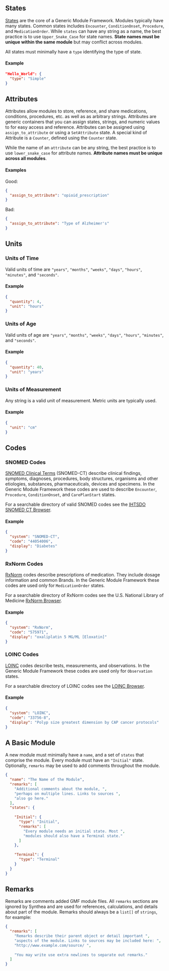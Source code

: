 ## States

[States](https://github.com/synthetichealth/synthea/wiki/Generic-Module-Framework%3A-States) are the core of a Generic Module Framework. Modules typically have many states. Common states includes `Encounter`, `ConditionOnset`, `Procedure`, and `MedicationOrder`. While `states` can have any string as a name, the best practice is to use `Upper_Snake_Case` for state names. **State names must be unique within the same module** but may conflict across modules.

All states must minimally have a `type` identifying the type of state.

#### Example

```json
"Hello_World": {
  "type": "Simple"
}
```

## Attributes

Attributes allow modules to store, reference, and share medications, conditions, procedures, etc. as well as as arbitrary strings. Attributes are generic containers that you can assign states, strings, and numeric values to for easy access and reference. Attributes can be assigned using `assign_to_attribute` or using a `SetAttribute` state. A special kind of Attribute is a `Counter`, defined using the `Counter` state.

While the name of an `attribute` can be any string, the best practice is to use `lower_snake_case` for attribute names. **Attribute names must be unique across all modules**. 

#### Examples

Good:

```json
{
  "assign_to_attribute": "opioid_prescription"
}
```

Bad:

```json
{
  "assign_to_attribute": "Type of Alzheimer's"
}
```

## Units

### Units of Time

Valid units of time are `"years"`, `"months"`, `"weeks"`, `"days"`, `"hours"`, `"minutes"`, and `"seconds"`.

#### Example

```json
{
  "quantity": 4,
  "unit": "hours"
}
```

### Units of Age

Valid units of age are `"years"`, `"months"`, `"weeks"`, `"days"`, `"hours"`, `"minutes"`, and `"seconds"`.

#### Example

```json
{
  "quantity": 40,
  "unit": "years"
}
```

### Units of Measurement

Any string is a valid unit of measurement. Metric units are typically used.

#### Example

```json
{
  "unit": "cm"
}
```

## Codes
### SNOMED Codes

[SNOMED Clinical Terms](https://en.wikipedia.org/wiki/Systematized_Nomenclature_of_Medicine) (SNOMED-CT) describe clinical findings, symptoms, diagnoses, procedures, body structures, organisms and other etiologies, substances, pharmaceuticals, devices and specimens. In the Generic Module Framework these codes are used to describe `Encounter`, `Procedure`, `ConditionOnset`, and `CarePlanStart` states.

For a searchable directory of valid SNOMED codes see the [IHTSDO SNOMED CT Browser](http://browser.ihtsdotools.org/?).

#### Example

```json
{
  "system": "SNOMED-CT",
  "code": "44054006",
  "display": "Diabetes"
}
```

### RxNorm Codes

[RxNorm](https://en.wikipedia.org/wiki/RxNorm) codes describe prescriptions of medication. They include dosage information and common Brands. In the Generic Module Framework these codes are used only for `MedicationOrder` states.

For a searchable directory of RxNorm codes see the U.S. National Library of Medicine [RxNorm Browser](https://mor.nlm.nih.gov/RxNav/).

#### Example

```json
{
  "system": "RxNorm",
  "code": "575971",
  "display": "oxaliplatin 5 MG/ML [Eloxatin]"
}
```

### LOINC Codes

[LOINC]() codes describe tests, measurements, and observations. In the Generic Module Framework these codes are used only for `Observation` states.

For a searchable directory of LOINC codes see the [LOINC Browser](https://search.loinc.org/).

#### Example

```json
{
  "system": "LOINC",
  "code": "33756-8",
  "display": "Polyp size greatest dimension by CAP cancer protocols"
}
```

## A Basic Module

A new module must minimally have a `name`, and a set of `states` that comprise the module. Every module must have an `"Initial"` state. Optionally, `remarks` may be used to add comments throughout the module.

```json
{
  "name": "The Name of the Module",
  "remarks": [
    "Additional comments about the module, ",
    "perhaps on multiple lines. Links to sources ",
    "also go here."
  ],
  "states": {
    
    "Initial": {
      "type": "Initial",
      "remarks": [
        "Every module needs an initial state. Most ",
        "modules should also have a Terminal state."
      ]
    },
    
    "Terminal": {
      "type": "Terminal"
    }
  }
}
```

## Remarks

Remarks are comments added GMF module files. All `remarks` sections are ignored by Synthea and are used for references, calculations, and details about part of the module. Remarks should always be a `list[]` of `strings`, for example:

```json
{
  "remarks": [
    "Remarks describe their parent object or detail important ",
    "aspects of the module. Links to sources may be included here: ",
    "http://www.example.com/source/ ",
    
    "You may write use extra newlines to separate out remarks."
  ]
}
```


